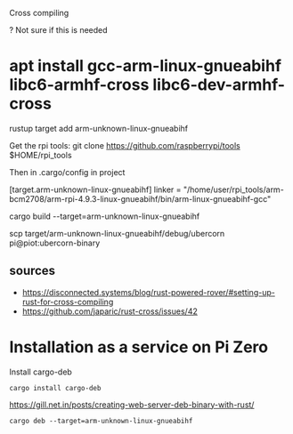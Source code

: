 Cross compiling

? Not sure if this is needed
# apt install gcc-arm-linux-gnueabihf libc6-armhf-cross libc6-dev-armhf-cross

rustup target add arm-unknown-linux-gnueabihf

Get the rpi tools:
git clone https://github.com/raspberrypi/tools $HOME/rpi_tools

Then in .cargo/config in project

[target.arm-unknown-linux-gnueabihf]
linker = "/home/user/rpi_tools/arm-bcm2708/arm-rpi-4.9.3-linux-gnueabihf/bin/arm-linux-gnueabihf-gcc"

cargo build --target=arm-unknown-linux-gnueabihf

scp target/arm-unknown-linux-gnueabihf/debug/ubercorn pi@piot:ubercorn-binary

## sources
* https://disconnected.systems/blog/rust-powered-rover/#setting-up-rust-for-cross-compiling
* https://github.com/japaric/rust-cross/issues/42



# Installation as a service on Pi Zero
Install cargo-deb

    cargo install cargo-deb

https://gill.net.in/posts/creating-web-server-deb-binary-with-rust/

    cargo deb --target=arm-unknown-linux-gnueabihf